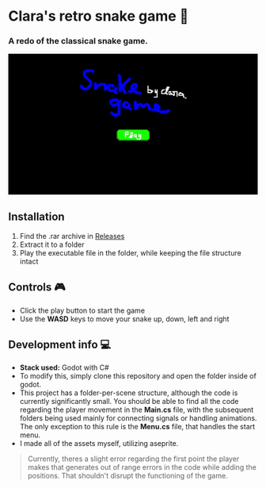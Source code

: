 # Clara's retro snake game 🐍
### A redo of the classical snake game.

![a gif of the snake game](/assets/snake_game_gif.gif)

## Installation
1. Find the .rar archive in [Releases](https://github.com/claracoliveiras/snake-game/releases/tag/1.0)
2. Extract it to a folder
3. Play the executable file in the folder, while keeping the file structure intact

## Controls 🎮
- Click the play button to start the game
- Use the **WASD** keys to move your snake up, down, left and right

## Development info 💻
- **Stack used:** Godot with C#
- To modify this, simply clone this repository and open the folder inside of godot.
- This project has a folder-per-scene structure, although the code is currently significantly small. You should be able to find all the code regarding the player movement in the **Main.cs** file, with the subsequent folders being used mainly for connecting signals or handling animations. The only exception to this rule is the **Menu.cs** file, that handles the start menu.
- I made all of the assets myself, utilizing aseprite.
>Currently, theres a slight error regarding the first point the player makes that generates out of range errors in the code while adding the positions. That shouldn't disrupt the functioning of the game.